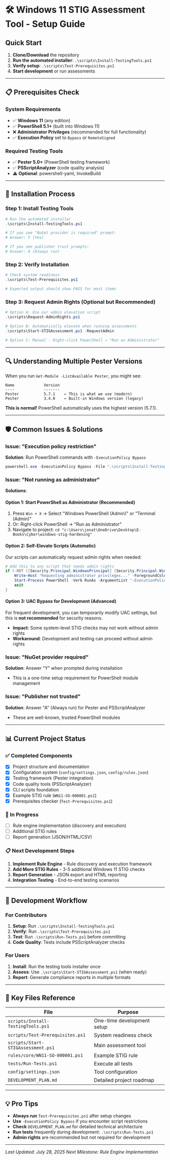 # 🛠️ Windows 11 STIG Assessment Tool - Setup Guide

## Quick Start

1. **Clone/Download** the repository
2. **Run the automated installer**: `.\scripts\Install-TestingTools.ps1`
3. **Verify setup**: `.\scripts\Test-Prerequisites.ps1`
4. **Start development** or run assessments

---

## 📋 Prerequisites Check

### System Requirements
- ✅ **Windows 11** (any edition)
- ✅ **PowerShell 5.1+** (built into Windows 11)
- ❌ **Administrator Privileges** (recommended for full functionality)
- ✅ **Execution Policy** set to `Bypass` or `RemoteSigned`

### Required Testing Tools
- ✅ **Pester 5.0+** (PowerShell testing framework)
- ✅ **PSScriptAnalyzer** (code quality analysis)
- ⚠️ **Optional**: powershell-yaml, InvokeBuild

---

## 🚀 Installation Process

### Step 1: Install Testing Tools
```powershell
# Run the automated installer
.\scripts\Install-TestingTools.ps1

# If you see "NuGet provider is required" prompt:
# Answer: Y (Yes)

# If you see publisher trust prompts:
# Answer: A (Always run)
```

### Step 2: Verify Installation
```powershell
# Check system readiness
.\scripts\Test-Prerequisites.ps1

# Expected output should show PASS for most items
```

### Step 3: Request Admin Rights (Optional but Recommended)
```powershell
# Option A: Use our admin elevation script
.\scripts\Request-AdminRights.ps1

# Option B: Automatically elevate when running assessments
.\scripts\Start-STIGAssessment.ps1 -RequestAdmin

# Option C: Manual - Right-click PowerShell → "Run as Administrator"
```

---

## 🔍 Understanding Multiple Pester Versions

When you run `Get-Module -ListAvailable Pester`, you might see:

```
Name             Version
----             -------
Pester           5.7.1    ← This is what we use (modern)
Pester           3.4.0    ← Built-in Windows version (legacy)
```

**This is normal!** PowerShell automatically uses the highest version (5.7.1).

---

## 🛡️ Common Issues & Solutions

### Issue: "Execution policy restriction"
**Solution**: Run PowerShell commands with `-ExecutionPolicy Bypass`
```powershell
powershell.exe -ExecutionPolicy Bypass -File ".\scripts\Install-TestingTools.ps1"
```

### Issue: "Not running as administrator"
**Solutions**:

#### Option 1: Start PowerShell as Administrator (Recommended)
1. Press `Win + X` → Select "Windows PowerShell (Admin)" or "Terminal (Admin)"
2. Or: Right-click PowerShell → "Run as Administrator"
3. Navigate to project: `cd "c:\Users\jonat\OneDrive\Desktop\E-Books\Cyber\windows-stig-hardening"`

#### Option 2: Self-Elevate Scripts (Automatic)
Our scripts can automatically request admin rights when needed:
```powershell
# Add this to any script that needs admin rights
if (-NOT ([Security.Principal.WindowsPrincipal] [Security.Principal.WindowsIdentity]::GetCurrent()).IsInRole([Security.Principal.WindowsBuiltInRole] "Administrator")) {
    Write-Host "Requesting administrator privileges..." -ForegroundColor Yellow
    Start-Process PowerShell -Verb RunAs -ArgumentList "-ExecutionPolicy Bypass -File `"$PSCommandPath`""
    exit
}
```

#### Option 3: UAC Bypass for Development (Advanced)
For frequent development, you can temporarily modify UAC settings, but this is **not recommended** for security reasons.

- **Impact**: Some system-level STIG checks may not work without admin rights
- **Workaround**: Development and testing can proceed without admin rights

### Issue: "NuGet provider required"
**Solution**: Answer "Y" when prompted during installation
- This is a one-time setup requirement for PowerShell module management

### Issue: "Publisher not trusted"
**Solution**: Answer "A" (Always run) for Pester and PSScriptAnalyzer
- These are well-known, trusted PowerShell modules

---

## 📊 Current Project Status

### ✅ Completed Components
- [x] Project structure and documentation
- [x] Configuration system (`config/settings.json`, `config/rules.json`)
- [x] Testing framework (Pester integration)
- [x] Code quality tools (PSScriptAnalyzer)
- [x] CLI scripts foundation
- [x] Example STIG rule (`WN11-SO-000001.ps1`)
- [x] Prerequisites checker (`Test-Prerequisites.ps1`)

### 🚧 In Progress
- [ ] Rule engine implementation (discovery and execution)
- [ ] Additional STIG rules
- [ ] Report generation (JSON/HTML/CSV)

### 📋 Next Development Steps
1. **Implement Rule Engine** - Rule discovery and execution framework
2. **Add More STIG Rules** - 3-5 additional Windows 11 STIG checks
3. **Report Generation** - JSON export and HTML reporting
4. **Integration Testing** - End-to-end testing scenarios

---

## 🎯 Development Workflow

### For Contributors
1. **Setup**: Run `.\scripts\Install-TestingTools.ps1`
2. **Verify**: Run `.\scripts\Test-Prerequisites.ps1`
3. **Test**: Run `.\scripts\Run-Tests.ps1` before committing
4. **Code Quality**: Tests include PSScriptAnalyzer checks

### For Users
1. **Install**: Run the testing tools installer once
2. **Assess**: Use `.\scripts\Start-STIGAssessment.ps1` (when ready)
3. **Report**: Generate compliance reports in multiple formats

---

## 📁 Key Files Reference

| File | Purpose |
|------|---------|
| `scripts/Install-TestingTools.ps1` | One-time development setup |
| `scripts/Test-Prerequisites.ps1` | System readiness check |
| `scripts/Start-STIGAssessment.ps1` | Main assessment tool |
| `rules/core/WN11-SO-000001.ps1` | Example STIG rule |
| `tests/Run-Tests.ps1` | Execute all tests |
| `config/settings.json` | Tool configuration |
| `DEVELOPMENT_PLAN.md` | Detailed project roadmap |

---

## 💡 Pro Tips

- **Always run** `Test-Prerequisites.ps1` after setup changes
- **Use** `-ExecutionPolicy Bypass` if you encounter script restrictions
- **Check** `DEVELOPMENT_PLAN.md` for detailed technical architecture
- **Run tests** frequently during development: `.\scripts\Run-Tests.ps1`
- **Admin rights** are recommended but not required for development

---

*Last Updated: July 28, 2025*
*Next Milestone: Rule Engine Implementation*
